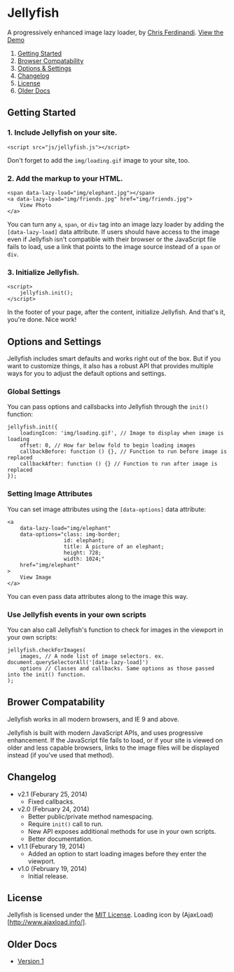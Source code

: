 # Jellyfish
A progressively enhanced image lazy loader, by [Chris Ferdinandi](http://gomakethings.com). [View the Demo](http://cferdinandi.github.io/jellyfish/)

1. [Getting Started](#getting-started)
2. [Browser Compatability](#browser-compatability)
3. [Options & Settings](#options-and-settings)
4. [Changelog](#changelog)
5. [License](#license)
6. [Older Docs](#older-docs)



## Getting Started

### 1. Include Jellyfish on your site.

	<script src="js/jellyfish.js"></script>

Don't forget to add the `img/loading.gif` image to your site, too.

### 2. Add the markup to your HTML.

	<span data-lazy-load="img/elephant.jpg"></span>
	<a data-lazy-load="img/friends.jpg" href="img/friends.jpg">
		View Photo
	</a>

You can turn any `a`, `span`, or `div` tag into an image lazy loader by adding the `[data-lazy-load]` data attribute. If users should have access to the image even if Jellyfish isn't compatible with their browser or the JavaScript file fails to load, use a link that points to the image source instead of a `span` or `div`.

### 3. Initialize Jellyfish.

	<script>
		jellyfish.init();
	</script>

In the footer of your page, after the content, initialize Jellyfish. And that's it, you're done. Nice work!



## Options and Settings

Jellyfish includes smart defaults and works right out of the box. But if you want to customize things, it also has a robust API that provides multiple ways for you to adjust the default options and settings.

### Global Settings

You can pass options and callsbacks into Jellyfish through the `init()` function:

	jellyfish.init({
		loadingIcon: 'img/loading.gif', // Image to display when image is loading
		offset: 0, // How far below fold to begin loading images
		callbackBefore: function () {}, // Function to run before image is replaced
		callbackAfter: function () {} // Function to run after image is replaced
	});

### Setting Image Attributes

You can set image attributes using the `[data-options]` data attribute:

	<a
		data-lazy-load="img/elephant"
		data-options="class: img-border;
		              id: elephant;
		              title: A picture of an elephant;
		              height: 728;
		              width: 1024;"
		href="img/elephant"
	>
		View Image
	</a>

You can even pass data attributes along to the image this way.

### Use Jellyfish events in your own scripts

You can also call Jellyfish's function to check for images in the viewport in your own scripts:

	jellyfish.checkForImages(
		images, // A node list of image selectors. ex. document.querySelectorAll('[data-lazy-load]')
		options // Classes and callbacks. Same options as those passed into the init() function.
	);



## Brower Compatability

Jellyfish works in all modern browsers, and IE 9 and above.

Jellyfish is built with modern JavaScript APIs, and uses progressive enhancement. If the JavaScript file fails to load, or if your site is viewed on older and less capable browsers, links to the image files will be displayed instead (if you've used that method).



## Changelog
* v2.1 (Feburary 25, 2014)
  * Fixed callbacks.
* v2.0 (February 24, 2014)
  * Better public/private method namespacing.
  * Require `init()` call to run.
  * New API exposes additional methods for use in your own scripts.
  * Better documentation.
* v1.1 (Feburary 19, 2014)
  * Added an option to start loading images before they enter the viewport.
* v1.0 (February 19, 2014)
  * Initial release.



## License
Jellyfish is licensed under the [MIT License](http://gomakethings.com/mit/). Loading icon by (AjaxLoad)[http://www.ajaxload.info/].



## Older Docs

* [Version 1](http://cferdinandi.github.io/jellyfish/archive/v1/)